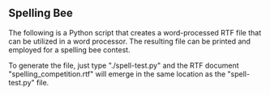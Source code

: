 ## Spelling Bee

The following is a Python script that creates a word-processed RTF file that can be utilized in a word processor. The resulting file can be printed and employed for a spelling bee contest.

To generate the file, just type "./spell-test.py" and the RTF document "spelling_competition.rtf" will emerge in the same location as the "spell-test.py" file.
